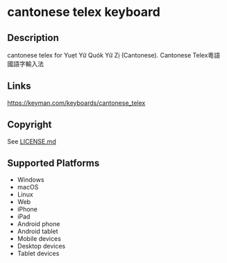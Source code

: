 cantonese telex keyboard
==============

Description
-----------
cantonese telex for Yuẹt Yữ Quók Yữ Zị (Cantonese). Cantonese Telex粵語國語字輸入法

Links
-----
https://keyman.com/keyboards/cantonese_telex

Copyright
---------
See [LICENSE.md](LICENSE.md)

Supported Platforms
-------------------
 * Windows
 * macOS
 * Linux
 * Web
 * iPhone
 * iPad
 * Android phone
 * Android tablet
 * Mobile devices
 * Desktop devices
 * Tablet devices

